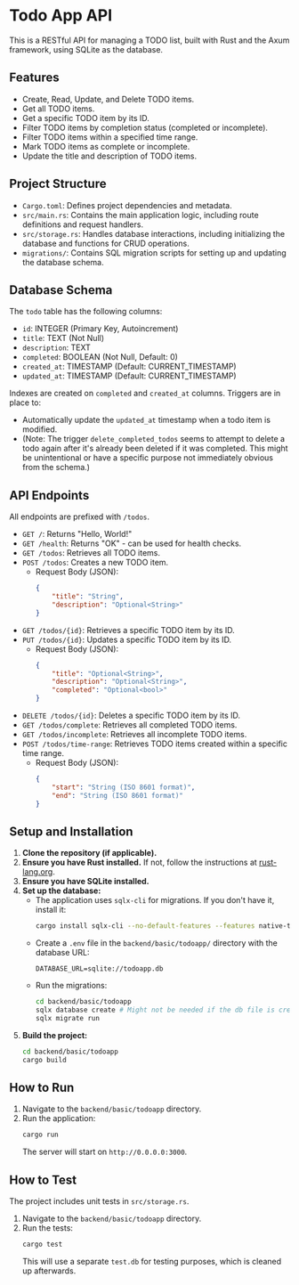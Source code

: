 # Todo App API

This is a RESTful API for managing a TODO list, built with Rust and the Axum framework, using SQLite as the database.

## Features

*   Create, Read, Update, and Delete TODO items.
*   Get all TODO items.
*   Get a specific TODO item by its ID.
*   Filter TODO items by completion status (completed or incomplete).
*   Filter TODO items within a specified time range.
*   Mark TODO items as complete or incomplete.
*   Update the title and description of TODO items.

## Project Structure

*   `Cargo.toml`: Defines project dependencies and metadata.
*   `src/main.rs`: Contains the main application logic, including route definitions and request handlers.
*   `src/storage.rs`: Handles database interactions, including initializing the database and functions for CRUD operations.
*   `migrations/`: Contains SQL migration scripts for setting up and updating the database schema.

## Database Schema

The `todo` table has the following columns:

*   `id`: INTEGER (Primary Key, Autoincrement)
*   `title`: TEXT (Not Null)
*   `description`: TEXT
*   `completed`: BOOLEAN (Not Null, Default: 0)
*   `created_at`: TIMESTAMP (Default: CURRENT_TIMESTAMP)
*   `updated_at`: TIMESTAMP (Default: CURRENT_TIMESTAMP)

Indexes are created on `completed` and `created_at` columns.
Triggers are in place to:
*   Automatically update the `updated_at` timestamp when a todo item is modified.
*   (Note: The trigger `delete_completed_todos` seems to attempt to delete a todo again after it's already been deleted if it was completed. This might be unintentional or have a specific purpose not immediately obvious from the schema.)

## API Endpoints

All endpoints are prefixed with `/todos`.

*   `GET /`: Returns "Hello, World!"
*   `GET /health`: Returns "OK" - can be used for health checks.
*   `GET /todos`: Retrieves all TODO items.
*   `POST /todos`: Creates a new TODO item.
    *   Request Body (JSON):
        ```json
        {
            "title": "String",
            "description": "Optional<String>"
        }
        ```
*   `GET /todos/{id}`: Retrieves a specific TODO item by its ID.
*   `PUT /todos/{id}`: Updates a specific TODO item by its ID.
    *   Request Body (JSON):
        ```json
        {
            "title": "Optional<String>",
            "description": "Optional<String>",
            "completed": "Optional<bool>"
        }
        ```
*   `DELETE /todos/{id}`: Deletes a specific TODO item by its ID.
*   `GET /todos/complete`: Retrieves all completed TODO items.
*   `GET /todos/incomplete`: Retrieves all incomplete TODO items.
*   `POST /todos/time-range`: Retrieves TODO items created within a specific time range.
    *   Request Body (JSON):
        ```json
        {
            "start": "String (ISO 8601 format)",
            "end": "String (ISO 8601 format)"
        }
        ```

## Setup and Installation

1.  **Clone the repository (if applicable).**
2.  **Ensure you have Rust installed.** If not, follow the instructions at [rust-lang.org](https://www.rust-lang.org/).
3.  **Ensure you have SQLite installed.**
4.  **Set up the database:**
    *   The application uses `sqlx-cli` for migrations. If you don't have it, install it:
        ```bash
        cargo install sqlx-cli --no-default-features --features native-tls,sqlite
        ```
    *   Create a `.env` file in the `backend/basic/todoapp/` directory with the database URL:
        ```env
        DATABASE_URL=sqlite://todoapp.db
        ```
    *   Run the migrations:
        ```bash
        cd backend/basic/todoapp
        sqlx database create # Might not be needed if the db file is created automatically
        sqlx migrate run
        ```
5.  **Build the project:**
    ```bash
    cd backend/basic/todoapp
    cargo build
    ```

## How to Run

1.  Navigate to the `backend/basic/todoapp` directory.
2.  Run the application:
    ```bash
    cargo run
    ```
    The server will start on `http://0.0.0.0:3000`.

## How to Test

The project includes unit tests in `src/storage.rs`.

1.  Navigate to the `backend/basic/todoapp` directory.
2.  Run the tests:
    ```bash
    cargo test
    ```
    This will use a separate `test.db` for testing purposes, which is cleaned up afterwards.
